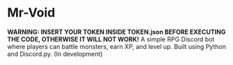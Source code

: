 # Mr-Void
**WARNING: INSERT YOUR TOKEN INSIDE TOKEN.json BEFORE EXECUTING THE CODE, OTHERWISE IT WILL NOT WORK!**
A simple RPG Discord bot where players can battle monsters, earn XP, and level up. Built using Python and Discord.py. (In development)
